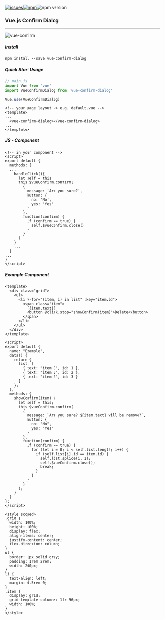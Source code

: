 

[![issues](https://badgen.net/github/issues/aslanon/vue-confirm-dialog)](https://badge.fury.io/js/vue-confirm-dialog)[![npm](https://img.shields.io/npm/dm/vue-confirm-dialog.svg)](https://www.npmjs.com/package/vue-confirm-dialog)![npm version](https://badge.fury.io/js/vue-confirm-dialog.svg)



### Vue.js Confirm Dialog

------

![vue-confirm](/home/onur/vue-confirm.gif)



##### Install

```
npm install --save vue-confirm-dialog
```



##### Quick Start Usage

```js
// main.js
import Vue from 'vue'
import VueConfirmDialog from 'vue-confirm-dialog'

Vue.use(VueConfirmDialog)
```

```vue
<!-- your page layout -> e.g. default.vue -->
<template>
...
  <vue-confirm-dialog></vue-confirm-dialog>
...
</template>
```

##### JS - Component

```vue
<!-- in your component -->
<script>
export default {
  methods: {
  ...
    handleClick(){
      let self = this
      this.$vueConfirm.confirm(
        {
          message: `Are you sure?`,
          button: {
            no: 'No',
            yes: 'Yes'
          }
        },
        function(confirm) {
          if (confirm == true) {
            self.$vueConfirm.close()
          }
        }
      )
    }
	...
  }
...
}
</script>
```



##### Example Component

```vue
<template>
  <div class="grid">
    <ul>
      <li v-for="(item, i) in list" :key="item.id">
        <span class="item">
          {{item.text}}
          <button @click.stop="showConfirm(item)">Delete</button>
        </span>
      </li>
    </ul>
  </div>
</template>

<script>
export default {
  name: "Example",
  data() {
    return {
      list: [
        { text: "item 1", id: 1 },
        { text: "item 2", id: 2 },
        { text: "item 3", id: 3 }
      ]
    };
  },
  methods: {
    showConfirm(item) {
      let self = this;
      this.$vueConfirm.confirm(
        {
          message: `Are you sure? ${item.text} will be remove?`,
          button: {
            no: "No",
            yes: "Yes"
          }
        },
        function(confirm) {
          if (confirm == true) {
            for (let i = 0; i < self.list.length; i++) {
              if (self.list[i].id == item.id) {
                self.list.splice(i, 1);
                self.$vueConfirm.close();
                break;
              }
            }
          }
        }
      );
    }
  }
};
</script>

<style scoped>
.grid {
  width: 100%;
  height: 100%;
  display: flex;
  align-items: center;
  justify-content: center;
  flex-direction: column;
}
ul {
  border: 1px solid gray;
  padding: 1rem 2rem;
  width: 200px;
}
li {
  text-align: left;
  margin: 0.5rem 0;
}
.item {
  display: grid;
  grid-template-columns: 1fr 96px;
  width: 100%;
}
</style>
```

